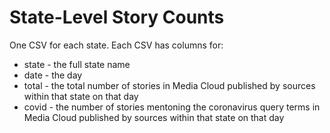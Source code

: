 State-Level Story Counts
========================

One CSV for each state. Each CSV has columns for:
* state - the full state name
* date - the day
* total - the total number of stories in Media Cloud published by sources within that state on that day
* covid - the number of stories mentoning the coronavirus query terms in Media Cloud published by sources within that state on that day

